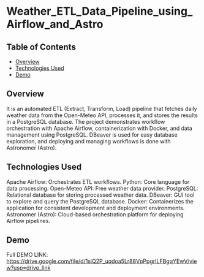 # Weather_ETL_Data_Pipeline_using_Airflow_and_Astro

## Table of Contents

- [Overview](#overview)
- [Technologies Used](#technologies-used)
- [Demo](#demo)  

## Overview

It is an automated ETL (Extract, Transform, Load) pipeline that fetches daily weather data from the Open-Meteo API, processes it, and stores the results in a PostgreSQL database. The project demonstrates workflow orchestration with Apache Airflow, containerization with Docker, and data management using PostgreSQL. DBeaver is used for easy database exploration, and deploying and managing workflows is done with Astronomer (Astro).

## Technologies Used

Apache Airflow: Orchestrates ETL workflows.
Python: Core language for data processing.
Open-Meteo API: Free weather data provider.
PostgreSQL: Relational database for storing processed weather data.
DBeaver: GUI tool to explore and query the PostgreSQL database.
Docker: Containerizes the application for consistent development and deployment environments.
Astronomer (Astro): Cloud-based orchestration platform for deploying Airflow pipelines.

## Demo




Full DEMO LINK: https://drive.google.com/file/d/1siQ2P_uqdoa5Lr88VpPpgrILFBgqYEwV/view?usp=drive_link


